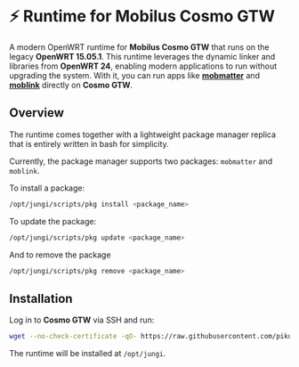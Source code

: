 # ⚡ Runtime for Mobilus Cosmo GTW

A modern OpenWRT runtime for **Mobilus Cosmo GTW** that runs on the legacy **OpenWRT 15.05.1**. This runtime leverages the dynamic linker and libraries from **OpenWRT 24**, enabling modern applications to run without upgrading the system. With it, you can run apps like [**mobmatter**](https://github.com/piku235/mobmatter) and [**moblink**](https://github.com/piku235/moblink) directly on **Cosmo GTW**.

## Overview

The runtime comes together with a lightweight package manager replica that is entirely written in bash for simplicity.

Currently, the package manager supports two packages: `mobmatter` and `moblink`.

To install a package:

```bash
/opt/jungi/scripts/pkg install <package_name>
```

To update the package:

```bash
/opt/jungi/scripts/pkg update <package_name>
```

And to remove the package

```bash
/opt/jungi/scripts/pkg remove <package_name>
```

## Installation

Log in to **Cosmo GTW** via SSH and run:

```bash
wget --no-check-certificate -qO- https://raw.githubusercontent.com/piku235/mobilus-gtw-runtime/main/install.sh | sh
```

The runtime will be installed at `/opt/jungi`.
